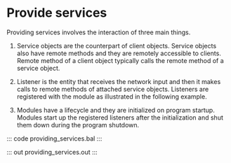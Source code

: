 # Provide services

Providing services involves the interaction of three main things. 

1. Service objects are the counterpart of client objects. Service objects also have remote methods and they are remotely accessible to clients. Remote method of a client object typically calls the remote method of a service object.

2. Listener is the entity that receives the network input and then it makes calls to remote methods of attached service objects. Listeners are registered with the module as illustrated in the following example.

3. Modules have a lifecycle and they are initialized on program startup. Modules start up the registered listeners after the initialization and shut them down during the program shutdown.

::: code providing_services.bal :::

::: out providing_services.out :::